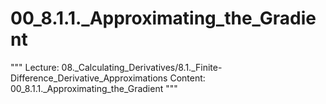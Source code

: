 # 00_8.1.1._Approximating_the_Gradient

"""
Lecture: 08._Calculating_Derivatives/8.1._Finite-Difference_Derivative_Approximations
Content: 00_8.1.1._Approximating_the_Gradient
"""

